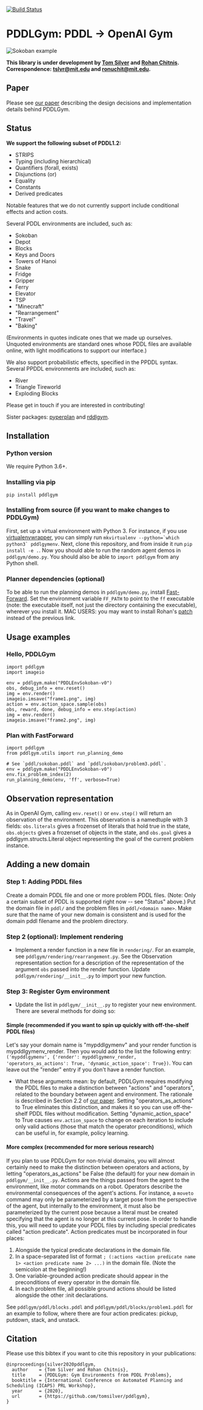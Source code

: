 [![Build Status](https://travis-ci.com/tomsilver/pddlgym.svg?branch=master)](https://travis-ci.com/tomsilver/pddlgym)

# PDDLGym: PDDL &rarr; OpenAI Gym

![Sokoban example](images/sokoban_example.gif?raw=true "Sokoban example")

**This library is under development by [Tom Silver](http://web.mit.edu/tslvr/www/) and [Rohan Chitnis](https://rohanchitnis.com/). Correspondence: <tslvr@mit.edu> and <ronuchit@mit.edu>.**

## Paper

Please see [our paper](https://arxiv.org/abs/2002.06432) describing the design decisions and implementation details behind PDDLGym.

## Status

**We support the following subset of PDDL1.2:**
- STRIPS
- Typing (including hierarchical)
- Quantifiers (forall, exists)
- Disjunctions (or)
- Equality
- Constants
- Derived predicates

Notable features that we do not currently support include conditional effects and action costs.

Several PDDL environments are included, such as:
- Sokoban
- Depot
- Blocks
- Keys and Doors
- Towers of Hanoi
- Snake
- Fridge
- Gripper
- Ferry
- Elevator
- TSP
- "Minecraft"
- "Rearrangement"
- "Travel"
- "Baking"

(Environments in quotes indicate ones that we made up ourselves. Unquoted environments are standard ones whose PDDL files are available online, with light modifications to support our interface.)

We also support probabilistic effects, specified in the PPDDL syntax. Several PPDDL environments are included, such as:
- River
- Triangle Tireworld
- Exploding Blocks

Please get in touch if you are interested in contributing!

Sister packages: [pyperplan](https://github.com/aibasel/pyperplan) and [rddlgym](https://github.com/thiagopbueno/rddlgym).

## Installation

### Python version

We require Python 3.6+.

### Installing via pip

`pip install pddlgym`

### Installing from source (if you want to make changes to PDDLGym)

First, set up a virtual environment with Python 3. For instance, if you use [virtualenvwrapper](https://virtualenvwrapper.readthedocs.io/en/latest/), you can simply run ``mkvirtualenv --python=`which python3` pddlgymenv``. Next, clone this repository, and from inside it run `pip install -e .`. Now you should able to run the random agent demos in `pddlgym/demo.py`. You should also be able to `import pddlgym` from any Python shell.

### Planner dependencies (optional)
To be able to run the planning demos in `pddlgym/demo.py`, install [Fast-Forward](https://fai.cs.uni-saarland.de/hoffmann/ff/FF-v2.3.tgz). Set the environment variable `FF_PATH` to point to the `ff` executable (note: the executable itself, not just the directory containing the executable), wherever you install it. MAC USERS: you may want to install Rohan's [patch](https://github.com/ronuchit/FF) instead of the previous link.

## Usage examples

### Hello, PDDLGym
```
import pddlgym
import imageio

env = pddlgym.make("PDDLEnvSokoban-v0")
obs, debug_info = env.reset()
img = env.render()
imageio.imsave("frame1.png", img)
action = env.action_space.sample(obs)
obs, reward, done, debug_info = env.step(action)
img = env.render()
imageio.imsave("frame2.png", img)
```

### Plan with FastForward
```
import pddlgym
from pddlgym.utils import run_planning_demo

# See `pddl/sokoban.pddl` and `pddl/sokoban/problem3.pddl`.
env = pddlgym.make("PDDLEnvSokoban-v0")
env.fix_problem_index(2)
run_planning_demo(env, 'ff', verbose=True)
```

## Observation representation

As in OpenAI Gym, calling `env.reset()` or `env.step()` will return an observation of the environment. This observation is a namedtuple with 3 fields: `obs.literals` gives a frozenset of literals that hold true in the state, `obs.objects` gives a frozenset of objects in the state, and `obs.goal` gives a pddlgym.structs.Literal object representing the goal of the current problem instance.

## Adding a new domain

### Step 1: Adding PDDL files
Create a domain PDDL file and one or more problem PDDL files. (Note: Only a certain subset of PDDL is supported right now -- see "Status" above.) Put the domain file in `pddl/` and the problem files in `pddl/<domain name>`. Make sure that the name of your new domain is consistent and is used for the domain pddl filename and the problem directory.

### Step 2 (optional): Implement rendering
* Implement a render function in a new file in `rendering/`. For an example, see `pddlgym/rendering/rearrangement.py`. See the Observation representation section for a description of the representation of the argument `obs` passed into the render function. Update `pddlgym/rendering/__init__.py` to import your new function.

### Step 3: Register Gym environment
* Update the list in `pddlgym/__init__.py` to register your new environment. There are several methods for doing so:

#### **Simple** (recommended if you want to spin up quickly with off-the-shelf PDDL files)
Let's say your domain name is "mypddlgymenv" and your render function is mypddlgymenv_render. Then you would add to the list the following entry: `('mypddlgymenv', {'render': mypddlgymenv_render, 'operators_as_actions': True, 'dynamic_action_space': True})`. You can leave out the "render" entry if you don't have a render function.
* What these arguments mean: by default, PDDLGym requires modifying the PDDL files to make a distinction between "actions" and "operators", related to the boundary between agent and environment. The rationale is described in Section 2.2 of [our paper](https://arxiv.org/abs/2002.06432). Setting "operators_as_actions" to True eliminates this distinction, and makes it so you can use off-the-shelf PDDL files without modification. Setting "dynamic_action_space" to True causes `env.action_space` to change on each iteration to include only valid actions (those that match the operator preconditions), which can be useful in, for example, policy learning.
#### **More complex** (recommended for more serious research)
If you plan to use PDDLGym for non-trivial domains, you will almost certainly need to make the distinction between operators and actions, by letting "operators_as_actions" be False (the default) for your new domain in `pddlgym/__init__.py`. Actions are the things passed from the agent to the environment, like motor commands on a robot. Operators describe the environmental consequences of the agent's actions. For instance, a `moveto` command may only be parameterized by a target pose from the perspective of the agent, but internally to the environment, it must also be parameterized by the current pose because a literal must be created specifying that the agent is no longer at this current pose. In order to handle this, you will need to update your PDDL files by including special predicates called "action predicate". Action predicates must be incorporated in four places:
1. Alongside the typical predicate declarations in the domain file.
2. In a space-separated list of format `; (:actions <action predicate name 1> <action predicate name 2> ...)` in the domain file. (Note the semicolon at the beginning!)
3. One variable-grounded action predicate should appear in the preconditions of every operator in the domain file.
4. In each problem file, all possible ground actions should be listed alongside the other :init declarations.

See `pddlgym/pddl/blocks.pddl` and `pddlgym/pddl/blocks/problem1.pddl` for an example to follow, where there are four action predicates: pickup, putdown, stack, and unstack.

## Citation

Please use this bibtex if you want to cite this repository in your publications:
```
@inproceedings{silver2020pddlgym,
  author    = {Tom Silver and Rohan Chitnis},
  title     = {PDDLGym: Gym Environments from PDDL Problems},
  booktitle = {International Conference on Automated Planning and Scheduling (ICAPS) PRL Workshop},
  year      = {2020},
  url       = {https://github.com/tomsilver/pddlgym},
}
```
